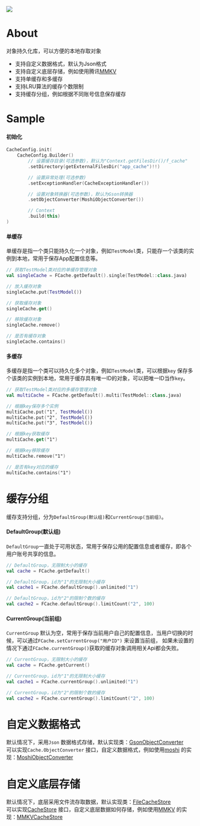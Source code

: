 [![](https://jitpack.io/v/zj565061763/cache.svg)](https://jitpack.io/#zj565061763/cache)

# About

对象持久化库，可以方便的本地存取对象

* 支持自定义数据格式，默认为Json格式
* 支持自定义底层存储，例如使用腾讯[MMKV](https://github.com/Tencent/MMKV)
* 支持单缓存和多缓存
* 支持LRU算法的缓存个数限制
* 支持缓存分组，例如根据不同账号信息保存缓存

# Sample

#### 初始化

```kotlin
CacheConfig.init(
    CacheConfig.Builder()
        // 设置缓存目录(可选参数)，默认为"Context.getFilesDir()/f_cache"
        .setDirectory(getExternalFilesDir("app_cache")!!)

        // 设置异常处理(可选参数)
        .setExceptionHandler(CacheExceptionHandler())

        // 设置对象转换器(可选参数)，默认为Gson转换器
        .setObjectConverter(MoshiObjectConverter())

        // Context
        .build(this)
)
```

#### 单缓存

单缓存是指一个类只能持久化一个对象，例如`TestModel`类，只能存一个该类的实例到本地，常用于保存App配置信息等。

```kotlin
// 获取TestModel类对应的单缓存管理对象
val singleCache = FCache.getDefault().single(TestModel::class.java)

// 放入缓存对象
singleCache.put(TestModel())

// 获取缓存对象
singleCache.get()

// 移除缓存对象
singleCache.remove()

// 是否有缓存对象
singleCache.contains()
```

#### 多缓存

多缓存是指一个类可以持久化多个对象，例如`TestModel`类，可以根据`key`
保存多个该类的实例到本地，常用于缓存具有唯一ID的对象，可以把唯一ID当作`key`。

```kotlin
// 获取TestModel类对应的多缓存管理对象
val multiCache = FCache.getDefault().multi(TestModel::class.java)

// 根据key保存多个实例
multiCache.put("1", TestModel())
multiCache.put("2", TestModel())
multiCache.put("3", TestModel())

// 根据key获取缓存
multiCache.get("1")

// 根据key移除缓存
multiCache.remove("1")

// 是否有key对应的缓存
multiCache.contains("1")
```

# 缓存分组

缓存支持分组，分为`DefaultGroup(默认组)`和`CurrentGroup(当前组)`。

#### DefaultGroup(默认组)

`DefaultGroup`一直处于可用状态，常用于保存公用的配置信息或者缓存，即各个用户账号共享的信息。

```kotlin
// DefaultGroup，无限制大小的缓存
val cache = FCache.getDefault()

// DefaultGroup，id为"1"的无限制大小缓存
val cache1 = FCache.defaultGroup().unlimited("1")

// DefaultGroup，id为"2"的限制个数的缓存
val cache2 = FCache.defaultGroup().limitCount("2", 100)
```

#### CurrentGroup(当前组)

`CurrentGroup`
默认为空，常用于保存当前用户自己的配置信息，当用户切换的时候，可以通过`FCache.setCurrentGroup("用户ID")`
来设置当前组，
如果未设置的情况下通过`FCache.currentGroup()`获取的缓存对象调用相关Api都会失败。

```kotlin
// CurrentGroup，无限制大小的缓存
val cache = FCache.getCurrent()

// CurrentGroup，id为"1"的无限制大小缓存
val cache1 = FCache.currentGroup().unlimited("1")

// CurrentGroup，id为"2"的限制个数的缓存
val cache2 = FCache.currentGroup().limitCount("2", 100)
```

# 自定义数据格式

默认情况下，采用`Json`
数据格式存储，默认实现类：[GsonObjectConverter](https://github.com/zj565061763/cache/blob/master/lib/src/main/java/com/sd/lib/cache/impl/GsonObjectConverter.kt)<br>
可以实现`Cache.ObjectConverter`
接口，自定义数据格式，例如使用[moshi](https://github.com/square/moshi)
的实现：[MoshiObjectConverter](https://github.com/zj565061763/cache/blob/master/app/src/main/java/com/sd/demo/cache/impl/MoshiObjectConverter.kt)

# 自定义底层存储

默认情况下，底层采用文件流存取数据，默认实现类：[FileCacheStore](https://github.com/zj565061763/cache/blob/master/lib/src/main/java/com/sd/lib/cache/store/FileCacheStore.kt)<br>
可以实现[CacheStore](https://github.com/zj565061763/cache/blob/master/lib/src/main/java/com/sd/lib/cache/store/CacheStore.kt)
接口，自定义底层数据如何存储，例如使用[MMKV](https://github.com/Tencent/MMKV)
的实现：[MMKVCacheStore](https://github.com/zj565061763/cache/blob/master/app/src/main/java/com/sd/demo/cache/impl/MMKVCacheStore.kt)